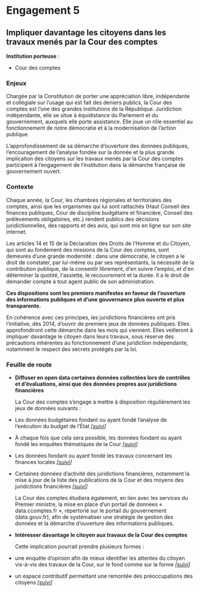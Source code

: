 # Engagement 5

## Impliquer davantage les citoyens dans les travaux menés par la Cour des comptes

**Institution porteuse** :
- Cour des comptes

### Enjeux

Chargée par la Constitution de porter une appréciation libre, indépendante et collégiale sur
l’usage qui est fait des deniers publics, la Cour des comptes est l’une des grandes institutions
de la République. Juridiction indépendante, elle se situe à équidistance du Parlement et du
gouvernement, auxquels elle porte assistance. Elle joue un rôle essentiel au fonctionnement
de notre démocratie et à la modernisation de l’action publique.

L’approfondissement de sa démarche d’ouverture des données publiques, l’encouragement
de l’analyse fondée sur la donnée et la plus grande implication des citoyens sur les travaux
menés par la Cour des comptes participent à l’engagement de l’institution dans la
démarche française de gouvernement ouvert.

### Contexte

Chaque année, la Cour, les chambres régionales et territoriales des comptes, ainsi que les
organismes qui lui sont rattachés (Haut Conseil des finances publiques, Cour de discipline
budgétaire et financière, Conseil des prélèvements obligatoires, etc.) rendent publics des
décisions juridictionnelles, des rapports et des avis, qui sont mis en ligne sur son site internet.

Les articles 14 et 15 de la Déclaration des Droits de l’Homme et du Citoyen, qui sont au
fondement des missions de la Cour des comptes, sont demeurés d’une grande modernité :
dans une démocratie, le citoyen a le droit de constater, par lui-même ou par ses
représentants, la nécessité de la contribution publique, de la consentir librement, d'en suivre
l'emploi, et d'en déterminer la quotité, l'assiette, le recouvrement et la durée. Il a le droit de
demander compte à tout agent public de son administration.

**Ces dispositions sont les premiers manifestes en faveur de l’ouverture des informations
publiques et d’une gouvernance plus ouverte et plus transparente.**

En cohérence avec ces principes, les juridictions financières ont pris l’initiative, dès 2014,
d’ouvrir de premiers jeux de données publiques. Elles approfondiront cette démarche dans
les mois qui viennent. Elles veilleront à impliquer davantage le citoyen dans leurs travaux, sous
réserve des précautions inhérentes au fonctionnement d’une juridiction indépendante,
notamment le respect des secrets protégés par la loi.

### Feuille de route

- **Diffuser en open data certaines données collectées lors de contrôles et d’évaluations, ainsi que des données propres aux juridictions financières**

  La Cour des comptes s’engage à mettre à disposition régulièrement les jeux de données suivants :
- Les données budgétaires fondant ou ayant fondé l’analyse de l’exécution du budget de l’État 
_[[suivi](https://git.framasoft.org/etalab/suivi/issues/143)]_
- À chaque fois que cela sera possible, les données fondant ou ayant fondé les enquêtes thématiques de la Cour
_[[suivi](https://git.framasoft.org/etalab/suivi/issues/144)]_
- Les données fondant ou ayant fondé les travaux concernant les finances locales
_[[suivi](https://git.framasoft.org/etalab/suivi/issues/145)]_
- Certaines données d’activité des juridictions financières, notamment la mise à jour de la liste des publications de la Cour et des moyens des juridictions financières
_[[suivi](https://git.framasoft.org/etalab/suivi/issues/146)]_ 
      
  La Cour des comptes étudiera également, en lien avec les services du Premier ministre, la mise en place d’un portail de données « data.ccomptes.fr », répertorié sur le portail du gouvernement (data.gouv.fr), afin de systématiser une stratégie de gestion des données et la démarche d’ouverture des informations publiques.

- **Intéresser davantage le citoyen aux travaux de la Cour des comptes**

  Cette implication pourrait prendre plusieurs formes :

- une enquête d’opinion afin de mieux identifier les attentes du citoyen vis-à-vis des travaux de la Cour, sur le fond comme sur la forme
 _[[suivi](https://git.framasoft.org/etalab/suivi/issues/147)]_ 
- un espace contributif permettant une remontée des préoccupations des citoyens
 _[[suivi](https://git.framasoft.org/etalab/suivi/issues/148)]_ 